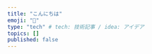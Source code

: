 ```yaml
---
title: "こんにちは"
emoji: "🦁"
type: "tech" # tech: 技術記事 / idea: アイデア
topics: []
published: false
---
```

